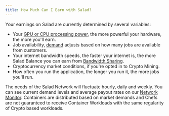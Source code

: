 ```yaml
---
title: How Much Can I Earn with Salad?
---
```


Your earnings on Salad are currently determined by several variables:

- Your [GPU or CPU processing power](https://www.tomshardware.com/reviews/gpu-hierarchy,4388.html), the more powerful
  your hardware, the more you'll earn.
- Job availability, [demand](https://salad.com/earn/demand) adjusts based on how many jobs are available from customers.
- Your internet bandwidth speeds, the faster your internet is, the more Salad Balance you can earn from
  [Bandwidth Sharing](/docs/faq/jobs/what-is-bandwidth-sharing).
- Cryptocurrency market conditions, if you're opted in to Crypto Mining.
- How often you run the application, the longer you run it, the more jobs you'll run.

The needs of the Salad Network will fluctuate hourly, daily and weekly. You can see current demand levels and average
payout rates on our [Network Monitor](/docs/faq/community/network-monitor). Containers are distributed based on market
demands and Chefs are not guaranteed to receive Container Workloads with the same regularity of Crypto based workloads.
